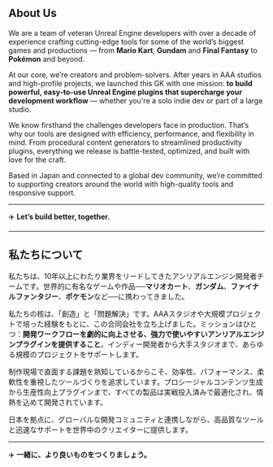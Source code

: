 <!-- ABOUT US -->

## About Us

We are a team of veteran Unreal Engine developers with over a decade of experience crafting cutting-edge tools for some of the world’s biggest games and productions — from **Mario Kart**, **Gundam** and **Final Fantasy** to **Pokémon** and beyond.

At our core, we’re creators and problem-solvers. After years in AAA studios and high-profile projects, we launched this GK with one mission: **to build powerful, easy-to-use Unreal Engine plugins that supercharge your development workflow** — whether you're a solo indie dev or part of a large studio.

We know firsthand the challenges developers face in production. That’s why our tools are designed with efficiency, performance, and flexibility in mind. From procedural content generators to streamlined productivity plugins, everything we release is battle-tested, optimized, and built with love for the craft.

Based in Japan and connected to a global dev community, we’re committed to supporting creators around the world with high-quality tools and responsive support.

---

✈️ **Let’s build better, together.**


---

<!-- ABOUT US -->

## 私たちについて

私たちは、10年以上にわたり業界をリードしてきたアンリアルエンジン開発者チームです。世界的に有名なゲームや作品──**マリオカート**、**ガンダム**、**ファイナルファンタジー**、**ポケモン**など──に携わってきました。

私たちの核は、「創造」と「問題解決」です。AAAスタジオや大規模プロジェクトで培った経験をもとに、この合同会社を立ち上げました。ミッションはひとつ：**開発ワークフローを劇的に向上させる、強力で使いやすいアンリアルエンジンプラグインを提供すること**。インディー開発者から大手スタジオまで、あらゆる規模のプロジェクトをサポートします。

制作現場で直面する課題を熟知しているからこそ、効率性、パフォーマンス、柔軟性を重視したツールづくりを追求しています。プロシージャルコンテンツ生成から生産性向上プラグインまで、すべての製品は実戦投入済みで最適化され、情熱を込めて開発されています。

日本を拠点に、グローバルな開発コミュニティと連携しながら、高品質なツールと迅速なサポートを世界中のクリエイターに提供します。

---

✈️ **一緒に、より良いものをつくりましょう。**

